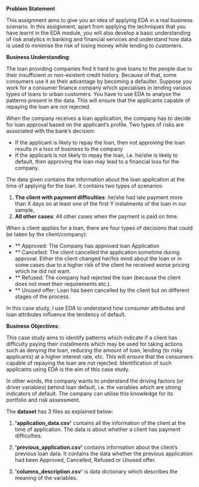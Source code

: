 **Problem Statement**
 
This assignment aims to give you an idea of applying EDA in a real business scenario. In this assignment, apart from applying the techniques that you have learnt in the EDA module, you will also develop a basic understanding of risk analytics in banking and financial services and understand how data is used to minimise the risk of losing money while lending to customers.

 

**Business Understanding**:

The loan providing companies find it hard to give loans to the people due to their insufficient or non-existent credit history. Because of that, some consumers use it as their advantage by becoming a defaulter. Suppose you work for a consumer finance company which specialises in lending various types of loans to urban customers. You have to use EDA to analyse the patterns present in the data. This will ensure that the applicants capable of repaying the loan are not rejected.

When the company receives a loan application, the company has to decide for loan approval based on the applicant’s profile. Two types of risks are associated with the bank’s decision:

* If the applicant is likely to repay the loan, then not approving the loan results in a loss of business to the company
* If the applicant is not likely to repay the loan, i.e. he/she is likely to default, then approving the loan may lead to a financial loss for the company.

 

The data given contains the information about the loan application at the time of applying for the loan.
It contains two types of scenarios:

1. **The client with payment difficulties**: he/she had late payment more than X days on at least one of the first Y instalments of the loan in our sample,
2. **All other cases**: All other cases when the payment is paid on time.


When a client applies for a loan, there are four types of decisions that could be taken by the client/company):

* ** Approved: The Company has approved loan Application
* ** Cancelled: The client cancelled the application sometime during approval. Either the client changed her/his mind about the loan or in some cases due to a higher risk of the client he received worse pricing which he did not want.
* ** Refused: The company had rejected the loan (because the client does not meet their requirements etc.).
* ** Unused offer:  Loan has been cancelled by the client but on different stages of the process.

In this case study, I use EDA to understand how consumer attributes and loan attributes influence the tendency of default.

**Business Objectives**:

This case study aims to identify patterns which indicate if a client has difficulty paying their installments which may be used for taking actions such as denying the loan, reducing the amount of loan, lending (to risky applicants) at a higher interest rate, etc. This will ensure that the consumers capable of repaying the loan are not rejected. Identification of such applicants using EDA is the aim of this case study.
 
In other words, the company wants to understand the driving factors (or driver variables) behind loan default, i.e. the variables which are strong indicators of default.  The company can utilise this knowledge for its portfolio and risk assessment.

The **dataset** has 3 files as explained below: 

1. **'application_data.csv'**  contains all the information of the client at the time of application.
The data is about whether a client has payment difficulties.

2. **'previous_application.csv'** contains information about the client’s previous loan data. It contains the data whether the previous application had been Approved, Cancelled, Refused or Unused offer.

3. **'columns_description.csv'** is data dictionary which describes the meaning of the variables.
